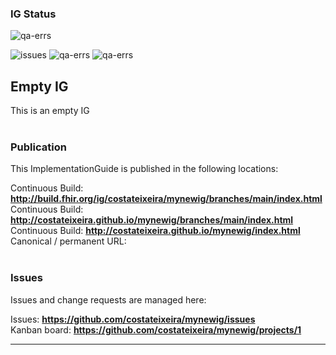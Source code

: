 <!--badges-->
### IG Status
![qa-errs](https://img.shields.io/github/workflow/status/costateixeira/mynewig/ig-build?label=Build%20status)

![issues](https://img.shields.io/github/issues/costateixeira/mynewig)
![qa-errs](https://img.shields.io/endpoint?url=https://raw.githubusercontent.com/costateixeira/mynewig/main/status/qa-errs.json)
![qa-errs](https://img.shields.io/endpoint?url=https://raw.githubusercontent.com/costateixeira/mynewig/main/status/qa-warns.json)

<!--/badges-->

Empty IG
---
This is an empty IG
<br> </br>
###
### Publication
This ImplementationGuide is published in the following locations:

Continuous Build: __http://build.fhir.org/ig/costateixeira/mynewig/branches/main/index.html__  
Continuous Build: __http://costateixeira.github.io/mynewig/branches/main/index.html__  
Continuous Build: __http://costateixeira.github.io/mynewig/index.html__  
Canonical / permanent URL: 
<br> </br>

### Issues
Issues and change requests are managed here:  

Issues:  __https://github.com/costateixeira/mynewig/issues__  
Kanban board:  __https://github.com/costateixeira/mynewig/projects/1__  

---

